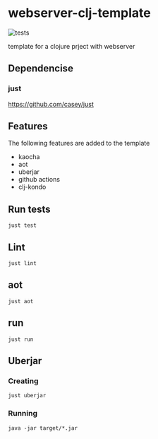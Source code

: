 # webserver-clj-template
![tests](https://github.com/furiel/webserver-clj-template/actions/workflows/clojure.yml/badge.svg)

template for a clojure prject with webserver

## Dependencise

### just

https://github.com/casey/just

## Features

The following features are added to the template

* kaocha
* aot
* uberjar
* github actions
* clj-kondo

## Run tests

```
just test
```

## Lint

```
just lint
```

## aot

```
just aot
```

## run

```
just run
```

## Uberjar

### Creating

```
just uberjar
```

### Running

```
java -jar target/*.jar
```
